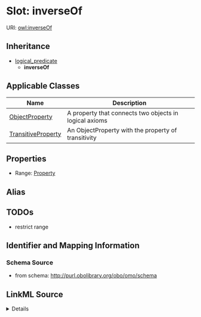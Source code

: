 # Slot: inverseOf

URI: [owl:inverseOf](http://www.w3.org/2002/07/owl#inverseOf)




## Inheritance

* [logical_predicate](logical_predicate.md)
    * **inverseOf**





## Applicable Classes

| Name | Description |
| --- | --- |
[ObjectProperty](ObjectProperty.md) | A property that connects two objects in logical axioms
[TransitiveProperty](TransitiveProperty.md) | An ObjectProperty with the property of transitivity






## Properties

* Range: [Property](Property.md)






## Alias




## TODOs

* restrict range

## Identifier and Mapping Information







### Schema Source


* from schema: http://purl.obolibrary.org/obo/omo/schema




## LinkML Source

<details>
```yaml
name: inverseOf
todos:
- restrict range
from_schema: http://purl.obolibrary.org/obo/omo/schema
rank: 1000
is_a: logical_predicate
slot_uri: owl:inverseOf
alias: inverseOf
domain_of:
- ObjectProperty
range: Property

```
</details>